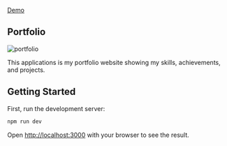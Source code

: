 [Demo](https://makensonn.github.io/)
## Portfolio

![portfolio](https://github.com/makensonn/makensonn.github.io/assets/22712773/c2b3704e-31a5-4bb6-8d81-a92c50590bbe)

This applications is my portfolio website showing my skills, achievements, and projects.

## Getting Started

First, run the development server:


```bash
npm run dev
```
Open [http://localhost:3000](http://localhost:3000) with your browser to see the result.
